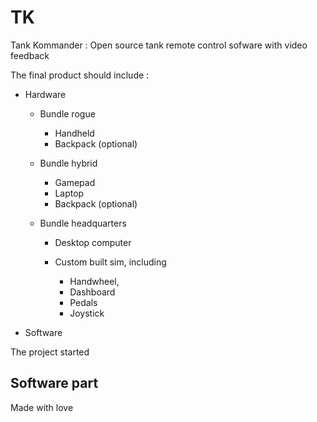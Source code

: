 # TK
Tank Kommander : Open source tank remote control sofware with video feedback

The final product should include :

* Hardware
  
  * Bundle rogue
   
    * Handheld
    * Backpack (optional)
   
  * Bundle hybrid
 
    * Gamepad
    * Laptop
    * Backpack (optional)
    
  * Bundle headquarters

    * Desktop computer
    * Custom built sim, including

      * Handwheel,
      * Dashboard
      * Pedals
      * Joystick
      
* Software

The project started 
## Software part

Made with love
